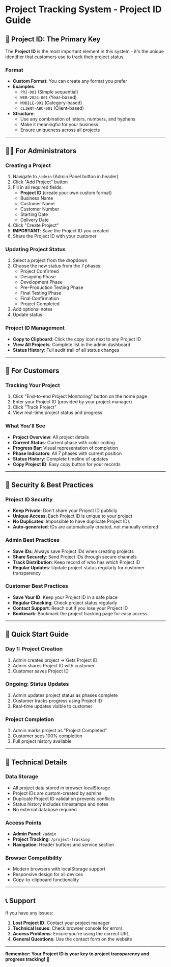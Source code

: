 # Project Tracking System - Project ID Guide

## 🎯 **Project ID: The Primary Key**

The **Project ID** is the most important element in this system - it's the unique identifier that customers use to track their project status.

### **Format**
- **Custom Format**: You can create any format you prefer
- **Examples**: 
  - `PRJ-001` (Simple sequential)
  - `WEB-2024-001` (Year-based)
  - `MOBILE-001` (Category-based)
  - `CLIENT-ABC-001` (Client-based)
- **Structure**: 
  - Use any combination of letters, numbers, and hyphens
  - Make it meaningful for your business
  - Ensure uniqueness across all projects

---

## 👨‍💼 **For Administrators**

### **Creating a Project**
1. Navigate to `/admin` (Admin Panel button in header)
2. Click "Add Project" button
3. Fill in all required fields:
   - **Project ID** (create your own custom format)
   - Business Name
   - Customer Name
   - Customer Number
   - Starting Date
   - Delivery Date
4. Click "Create Project"
5. **IMPORTANT**: Save the Project ID you created
6. Share the Project ID with your customer

### **Updating Project Status**
1. Select a project from the dropdown
2. Choose the new status from the 7 phases:
   - Project Confirmed
   - Designing Phase
   - Development Phase
   - Pre-Production Testing Phase
   - Final Testing Phase
   - Final Confirmation
   - Project Completed
3. Add optional notes
4. Update status

### **Project ID Management**
- **Copy to Clipboard**: Click the copy icon next to any Project ID
- **View All Projects**: Complete list in the admin dashboard
- **Status History**: Full audit trail of all status changes

---

## 👥 **For Customers**

### **Tracking Your Project**
1. Click "End-to-end Project Monitoring" button on the home page
2. Enter your Project ID (provided by your project manager)
3. Click "Track Project"
4. View real-time project status and progress

### **What You'll See**
- **Project Overview**: All project details
- **Current Status**: Current phase with color coding
- **Progress Bar**: Visual representation of completion
- **Phase Indicators**: All 7 phases with current position
- **Status History**: Complete timeline of updates
- **Copy Project ID**: Easy copy button for your records

---

## 🔐 **Security & Best Practices**

### **Project ID Security**
- **Keep Private**: Don't share your Project ID publicly
- **Unique Access**: Each Project ID is unique to your project
- **No Duplicates**: Impossible to have duplicate Project IDs
- **Auto-generated**: IDs are automatically created, not manually entered

### **Admin Best Practices**
- **Save IDs**: Always save Project IDs when creating projects
- **Share Securely**: Send Project IDs through secure channels
- **Track Distribution**: Keep record of who has which Project ID
- **Regular Updates**: Update project status regularly for customer transparency

### **Customer Best Practices**
- **Save Your ID**: Keep your Project ID in a safe place
- **Regular Checking**: Check project status regularly
- **Contact Support**: Reach out if you lose your Project ID
- **Bookmark**: Bookmark the project tracking page for easy access

---

## 🚀 **Quick Start Guide**

### **Day 1: Project Creation**
1. Admin creates project → Gets Project ID
2. Admin shares Project ID with customer
3. Customer saves Project ID

### **Ongoing: Status Updates**
1. Admin updates project status as phases complete
2. Customer tracks progress using Project ID
3. Real-time updates visible to customer

### **Project Completion**
1. Admin marks project as "Project Completed"
2. Customer sees 100% completion
3. Full project history available

---

## 🔧 **Technical Details**

### **Data Storage**
- All project data stored in browser localStorage
- Project IDs are custom-created by admins
- Duplicate Project ID validation prevents conflicts
- Status history includes timestamps and notes
- No external database required

### **Access Points**
- **Admin Panel**: `/admin`
- **Project Tracking**: `/project-tracking`
- **Navigation**: Header buttons and service section

### **Browser Compatibility**
- Modern browsers with localStorage support
- Responsive design for all devices
- Copy-to-clipboard functionality

---

## 📞 **Support**

If you have any issues:
1. **Lost Project ID**: Contact your project manager
2. **Technical Issues**: Check browser console for errors
3. **Access Problems**: Ensure you're using the correct URL
4. **General Questions**: Use the contact form on the website

---

**Remember: Your Project ID is your key to project transparency and progress tracking!** 🔑
